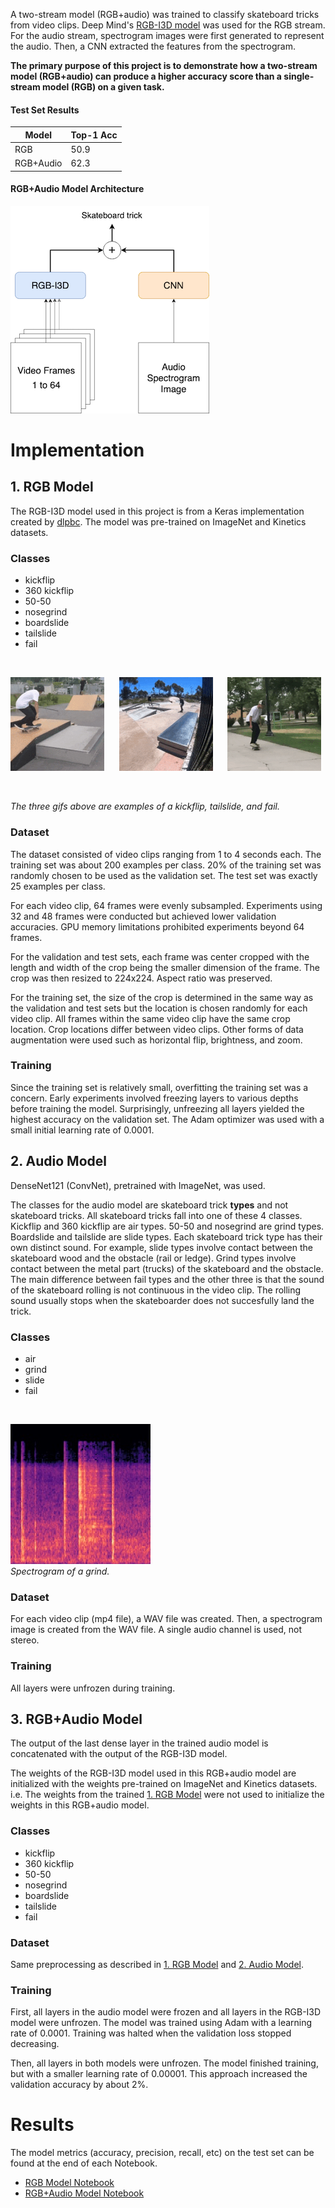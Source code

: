 A two-stream model (RGB+audio) was trained to classify skateboard tricks from video clips. Deep Mind's [RGB-I3D model](https://github.com/deepmind/kinetics-i3d) was used for the RGB stream. For the audio stream, spectrogram images were first generated to represent the audio. Then, a CNN extracted the features from the spectrogram.

**The primary purpose of this project is to demonstrate how a two-stream model (RGB+audio) can produce a higher accuracy score than a single-stream model (RGB) on a given task.**

#### Test Set Results

| Model | Top-1 Acc |
| --- | --- |
| RGB | 50.9 |
| RGB+Audio | 62.3 |

#### RGB+Audio Model Architecture

![model architecture](readme_content/model_architecture.png)

# Implementation

## 1. RGB Model

The RGB-I3D model used in this project is from a Keras implementation created by [dlpbc](https://github.com/dlpbc/keras-kinetics-i3d). The model was pre-trained on ImageNet and Kinetics datasets.  

### Classes

* kickflip
* 360 kickflip
* 50-50
* nosegrind
* boardslide
* tailslide
* fail

<br/>

![kickflip](readme_content/kickflip.gif) &nbsp;&nbsp;&nbsp;&nbsp;
![tailslide](readme_content/tailslide.gif) &nbsp;&nbsp;&nbsp;&nbsp;
![fail](readme_content/fail.gif)

<br/>

*The three gifs above are examples of a kickflip, tailslide, and fail.*

### Dataset

The dataset consisted of video clips ranging from 1 to 4 seconds each. The training set was about 200 examples per class. 20% of the training set was randomly chosen to be used as the validation set. The test set was exactly 25 examples per class.

For each video clip, 64 frames were evenly subsampled. Experiments using 32 and 48 frames were conducted but achieved lower validation accuracies. GPU memory limitations prohibited experiments beyond 64 frames.

For the validation and test sets, each frame was center cropped with the length and width of the crop being the smaller dimension of the frame. The crop was then resized to 224x224. Aspect ratio was preserved.

For the training set, the size of the crop is determined in the same way as the validation and test sets but the location is chosen randomly for each video clip. All frames within the same video clip have the same crop location. Crop locations differ between video clips. Other forms of data augmentation were used such as horizontal flip, brightness, and zoom.

### Training

Since the training set is relatively small, overfitting the training set was a concern. Early experiments involved freezing layers to various depths before training the model. Surprisingly, unfreezing all layers yielded the highest accuracy on the validation set. The Adam optimizer was used with a small initial learning rate of 0.0001.

## 2. Audio Model

DenseNet121 (ConvNet), pretrained with ImageNet, was used.

The classes for the audio model are skateboard trick **types** and not skateboard tricks. All skateboard tricks fall into one of these 4 classes. Kickflip and 360 kickflip are air types. 50-50 and nosegrind are grind types. Boardslide and tailslide are slide types. Each skateboard trick type has their own distinct sound. For example, slide types involve contact between the skateboard wood and the obstacle (rail or ledge). Grind types involve contact between the metal part (trucks) of the skateboard and the obstacle. The main difference between fail types and the other three is that the sound of the skateboard rolling is not continuous in the video clip. The rolling sound usually stops when the skateboarder does not succesfully land the trick.

### Classes

* air
* grind
* slide
* fail

<br/>

![grind](readme_content/spectrogram.jpg) <br/>
*Spectrogram of a grind.*

### Dataset

For each video clip (mp4 file), a WAV file was created. Then, a spectrogram image is created from the WAV file. A single audio channel is used, not stereo.

### Training

All layers were unfrozen during training.

## 3. RGB+Audio Model

The output of the last dense layer in the trained audio model is concatenated with the output of the RGB-I3D model.

The weights of the RGB-I3D model used in this RGB+audio model are initialized with the weights pre-trained on ImageNet and Kinetics datasets. i.e. The weights from the trained [1. RGB Model](#1.-RGB-Model) were not used to initialize the weights in this RGB+audio model.

### Classes

* kickflip
* 360 kickflip
* 50-50
* nosegrind
* boardslide
* tailslide
* fail

### Dataset

Same preprocessing as described in [1. RGB Model](#1.-RGB-Model) and [2. Audio Model](#2.-Audio-Model).

### Training

First, all layers in the audio model were frozen and all layers in the RGB-I3D model were unfrozen. The model was trained using Adam with a learning rate of 0.0001. Training was halted when the validation loss stopped decreasing.

Then, all layers in both models were unfrozen. The model finished training, but with a smaller learning rate of 0.00001. This approach increased the validation accuracy by about 2%.

# Results

The model metrics (accuracy, precision, recall, etc) on the test set can be found at the end of each Notebook.

* [RGB Model Notebook](https://github.com/michaelnation26/skateboard_trick_classification/blob/master/rgb_model.ipynb)
* [RGB+Audio Model Notebook](https://github.com/michaelnation26/skateboard_trick_classification/blob/master/rgb%2Baudio_model.ipynb)
